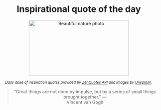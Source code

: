 
<div align="center">

# Inspirational quote of the day

<img src="./data/photo.jpeg" alt="Beautiful nature photo" width="320" height="180">

<sub><i>Daily dose of inspiration quotes provided by [ZenQuotes API](https://zenquotes.io/) and images by [Unsplash](https://unsplash.com/).</i></sub>


<blockquote>&ldquo;Great things are not done by impulse, but by a series of small things brought together.&rdquo; &mdash; <footer>Vincent van Gogh</footer></blockquote>

</div>
